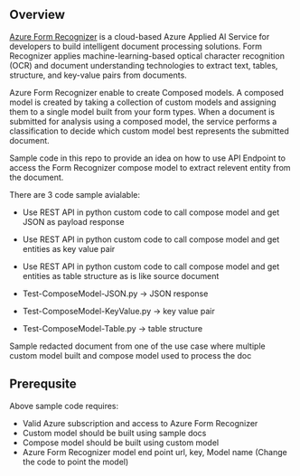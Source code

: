 ## Overview

[Azure Form Recognizer](https://learn.microsoft.com/en-us/azure/applied-ai-services/form-recognizer/concept-composed-models?view=form-recog-3.0.0) is a cloud-based Azure Applied AI Service for developers to build intelligent document processing solutions. Form Recognizer applies machine-learning-based optical character recognition (OCR) and document understanding technologies to extract text, tables, structure, and key-value pairs from documents. 

Azure Form Recognizer enable to create Composed models. A composed model is created by taking a collection of custom models and assigning them to a single model built from your form types. When a document is submitted for analysis using a composed model, the service performs a classification to decide which custom model best represents the submitted document.

Sample code in this repo to provide an idea on how to use API Endpoint to access the Form Recognizer compose model  to extract relevent entity from the document.

There are 3 code sample avialable:

- Use REST API in python custom code to call compose model and get JSON as payload response
- Use REST API in python custom code to call compose model and get entities as key value pair
- Use REST API in python custom code to call compose model and get entities as table structure as is like source document

- Test-ComposeModel-JSON.py     -> JSON response
- Test-ComposeModel-KeyValue.py -> key value pair
- Test-ComposeModel-Table.py    -> table structure

Sample redacted document from one of the use case where multiple custom model built and compose model used to process the doc

## Prerequsite
Above sample code requires:
- Valid Azure subscription and access to Azure Form Recognizer
- Custom model should be built using sample docs
- Compose model should be built using custom model
- Azure Form Recognizer model end point url, key, Model name (Change the code to point the model)
